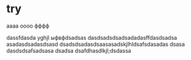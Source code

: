 # try
aaaa
oooo
фффф

dassfdasda
yghjl
ыфвфdsadsas
dasdsadsdsadsadadasffdasdsadsa
asadasdsadasdsasd
dsadsdsadasdsaasasadskjlhldsafsdasadas
dsasa
dasdsdsafsadsasa
dsadsa
dsafdhasdlkjl;dsdassa
